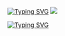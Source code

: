 <p align="center"> 
  <a href="https://whatsapp.com/channel/0029Vafg8mVLtOj6eAvlZO0w"><p
<a href="https://git.io/typing-svg"><img src="https://readme-typing-svg.demolab.com?font=Fira+Code&pause=1000&random=false&width=435&lines=🫡WELCOME~TO🤝" alt="Typing SVG" /></a>
<a><img src='https://imgur.com/tB6NTSu.jpg'/></a><a>

</p>


<p align="center"> 
  <a href="https://whatsapp.com/channel/0029Vafg8mVLtOj6eAvlZO0w"><p
<a href="https://git.io/typing-svg"><img src="https://readme-typing-svg.demolab.com?font=Fira+Code&pause=1000&random=false&width=435&lines=☠️MR~ONLINE~MD~V1+🔥" alt="Typing SVG" /></a>
